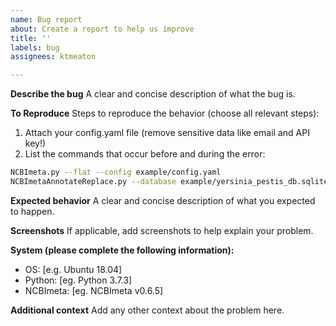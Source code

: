 ```yaml
---
name: Bug report
about: Create a report to help us improve
title: ''
labels: bug
assignees: ktmeaton

---
```


**Describe the bug**
A clear and concise description of what the bug is.

**To Reproduce**
Steps to reproduce the behavior (choose all relevant steps):

1. Attach your config.yaml file (remove sensitive data like email and API key!)
2. List the commands that occur before and during the error:

```bash
NCBImeta.py --flat --config example/config.yaml
NCBImetaAnnotateReplace.py --database example/yersinia_pestis_db.sqlite --annotfile example/annot.txt --table BioSample
```

**Expected behavior**
A clear and concise description of what you expected to happen.

**Screenshots**
If applicable, add screenshots to help explain your problem.

**System (please complete the following information):**

* OS: [e.g. Ubuntu 18.04]
* Python: [eg. Python 3.7.3]
* NCBImeta: [eg. NCBImeta v0.6.5]

**Additional context**
Add any other context about the problem here.
